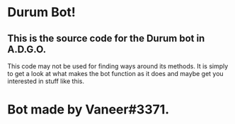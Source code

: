 # Durum Bot!
## This is the source code for the Durum bot in A.D.G.O.

This code may not be used for finding ways around its methods. It is simply to get a look at what makes the bot function as it does and maybe get you interested in stuff like this.

# Bot made by Vaneer#3371.
